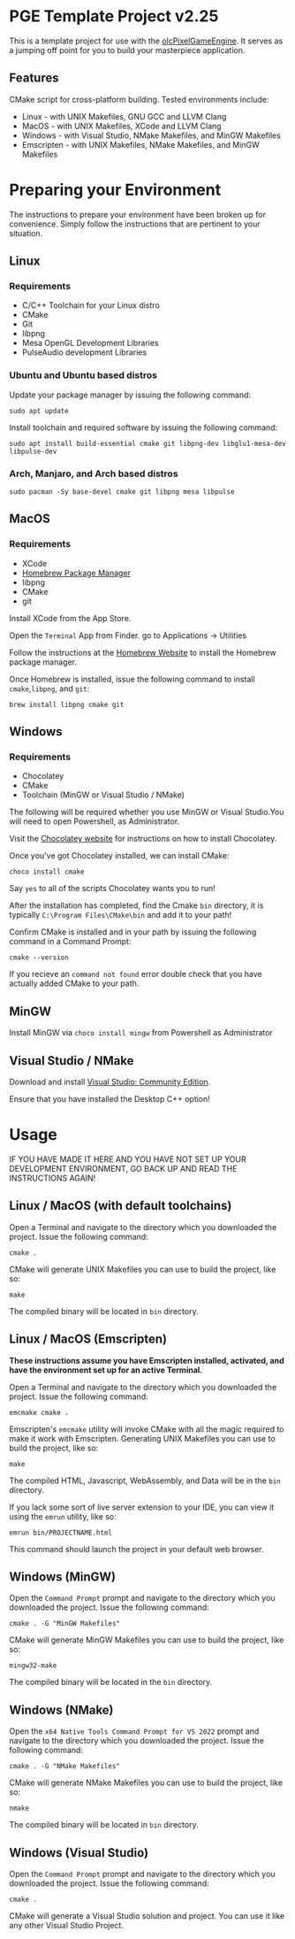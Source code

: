 # PGE Template Project v2.25

This is a template project for use with the [olcPixelGameEngine](https://github.com/OneLoneCoder/olcPixelGameEngine). It serves as a jumping off point for you to build your masterpiece application.

## Features

CMake script for cross-platform building. Tested environments include:

* Linux - with UNIX Makefiles, GNU GCC and LLVM Clang
* MacOS - with UNIX Makefiles, XCode and LLVM Clang
* Windows - with Visual Studio, NMake Makefiles, and MinGW Makefiles
* Emscripten - with UNIX Makefiles, NMake Makefiles, and MinGW Makefiles

# Preparing your Environment

The instructions to prepare your environment have been broken up for convenience. Simply follow the instructions that are pertinent to your situation.

## Linux

### **Requirements**

* C/C++ Toolchain for your Linux distro
* CMake
* Git
* libpng
* Mesa OpenGL Development Libraries
* PulseAudio development Libraries

### **Ubuntu and Ubuntu based distros**

Update your package manager by issuing the following command:

```
sudo apt update
```

Install toolchain and required software by issuing the following command:

```
sudo apt install build-essential cmake git libpng-dev libglu1-mesa-dev libpulse-dev
```

### **Arch, Manjaro, and Arch based distros**

```
sudo pacman -Sy base-devel cmake git libpng mesa libpulse
```

## MacOS

### **Requirements**

* XCode
* [Homebrew Package Manager](https://brew.sh/)
* libpng
* CMake
* git

Install XCode from the App Store.

Open the ``Terminal`` App from Finder. go to Applications -> Utilities

Follow the instructions at the [Homebrew Website](https://brew.sh/) to install the Homebrew package manager.

Once Homebrew is installed, issue the following command to install ``cmake``,``libpng``, and ``git``:


```
brew install libpng cmake git
```

## Windows

### Requirements

* Chocolatey
* CMake
* Toolchain (MinGW or Visual Studio / NMake)

The following will be required whether you use MinGW or Visual Studio.You will need to open Powershell, as Administrator.

Visit the [Chocolatey website](https://chocolatey.org/) for instructions on how to install Chocolatey.

Once you've got Chocolatey installed, we can install CMake:

```
choco install cmake
```

Say ``yes`` to all of the scripts Chocolatey wants you to run!

After the installation has completed, find the Cmake ``bin`` directory, it is typically ``C:\Program Files\CMake\bin`` and add it to your path!

Confirm CMake is installed and in your path by issuing the following command in a Command Prompt:

```
cmake --version
```

If you recieve an ``command not found`` error double check that you have actually added CMake to your path.

## MinGW

Install MinGW via ``choco install mingw`` from Powershell as Administrator


## Visual Studio / NMake

Download and install [Visual Studio: Community Edition](https://visualstudio.microsoft.com/downloads/).

Ensure that you have installed the Desktop C++ option!

# **Usage**

IF YOU HAVE MADE IT HERE AND YOU HAVE NOT SET UP YOUR DEVELOPMENT ENVIRONMENT, GO BACK UP AND READ THE INSTRUCTIONS AGAIN!

## Linux / MacOS (with default toolchains)

Open a Terminal and navigate to the directory which you downloaded the project. Issue the following command:

```
cmake .
```

CMake will generate UNIX Makefiles you can use to build the project, like so:

```
make
```

The compiled binary will be located in ``bin`` directory.

## Linux / MacOS (Emscripten)

**These instructions assume you have Emscripten installed, activated, and have the environment set up for an active Terminal.**

Open a Terminal and navigate to the directory which you downloaded the project. Issue the following command:

```
emcmake cmake .
```

Emscripten's ``emcmake`` utility will invoke CMake with all the magic required to make it work with Emscripten. Generating UNIX Makefiles you can use to build the project, like so:

```
make
```

The compiled HTML, Javascript, WebAssembly, and Data will be in the ``bin`` directory.

If you lack some sort of live server extension to your IDE, you can view it using the ``emrun`` utility, like so:

```
emrun bin/PROJECTNAME.html
```

This command should launch the project in your default web browser.

## Windows (MinGW)

Open the ``Command Prompt`` prompt and navigate to the directory which you downloaded the project. Issue the following command:

```
cmake . -G "MinGW Makefiles"
```

CMake will generate MinGW Makefiles you can use to build the project, like so:

```
mingw32-make
```

The compiled binary will be located in the ``bin`` directory.

## Windows (NMake)

Open the ``x64 Native Tools Command Prompt for VS 2022`` prompt and navigate to the directory which you downloaded the project. Issue the following command:

```
cmake . -G "NMake Makefiles"
```

CMake will generate NMake Makefiles you can use to build the project, like so:

```
nmake
```

The compiled binary will be located in ``bin`` directory.

## Windows (Visual Studio)

Open the ``Command Prompt`` prompt and navigate to the directory which you downloaded the project. Issue the following command:

```
cmake .
```

CMake will generate a Visual Studio solution and project. You can use it like any other Visual Studio Project.

